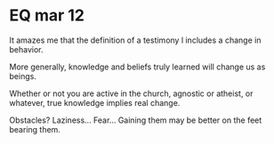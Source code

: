 # EQ mar 12

It amazes me that the definition of a testimony l includes a change in behavior.

More generally, knowledge and beliefs truly learned will change us as beings.

Whether or not you are active in the church, agnostic or atheist, or whatever, true knowledge implies real change.

Obstacles? Laziness... Fear... Gaining them may be better on the feet bearing them.
